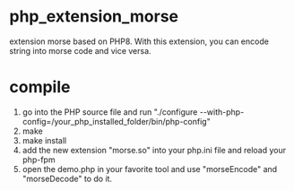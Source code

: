 # php_extension_morse
extension morse based on PHP8. With this extension, you can encode string into morse code and vice versa.

# compile
1. go into the PHP source file and run "./configure --with-php-config=/your_php_installed_folder/bin/php-config"
2. make
3. make install
4. add the new extension "morse.so" into your php.ini file and reload your php-fpm
5. open the demo.php in your favorite tool and use "morseEncode" and "morseDecode" to do it.